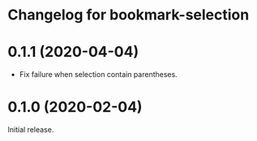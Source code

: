 # Changelog for bookmark-selection

# 0.1.1 (2020-04-04)

- Fix failure when selection contain parentheses.

# 0.1.0 (2020-02-04)

Initial release.
